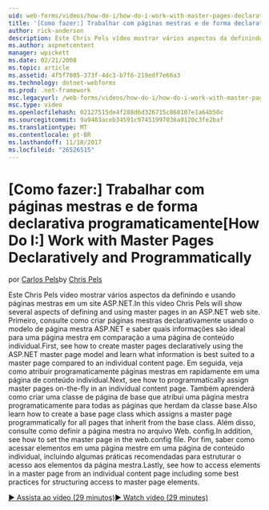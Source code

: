 ```yaml
---
uid: web-forms/videos/how-do-i/how-do-i-work-with-master-pages-declaratively-and-programmatically
title: '[Como fazer:] Trabalhar com páginas mestras e de forma declarativa programaticamente | Microsoft Docs'
author: rick-anderson
description: Este Chris Pels vídeo mostrar vários aspectos da definindo e usando páginas mestras em um site ASP.NET. Primeiro, consulte como criar páginas mestras declarati...
ms.author: aspnetcontent
manager: wpickett
ms.date: 02/21/2008
ms.topic: article
ms.assetid: 4f5f7805-373f-4dc3-b7f6-219edf7e66a3
ms.technology: dotnet-webforms
ms.prod: .net-framework
msc.legacyurl: /web-forms/videos/how-do-i/how-do-i-work-with-master-pages-declaratively-and-programmatically
msc.type: video
ms.openlocfilehash: 02127515de4f288d6d326715c868107e1a64b50c
ms.sourcegitcommit: 9a9483aceb34591c97451997036a9120c3fe2baf
ms.translationtype: MT
ms.contentlocale: pt-BR
ms.lasthandoff: 11/10/2017
ms.locfileid: "26526515"
---
```

<a name="how-do-i-work-with-master-pages-declaratively-and-programmatically"></a><span data-ttu-id="45a7b-104">[Como fazer:] Trabalhar com páginas mestras e de forma declarativa programaticamente</span><span class="sxs-lookup"><span data-stu-id="45a7b-104">[How Do I:] Work with Master Pages Declaratively and Programmatically</span></span>
====================
<span data-ttu-id="45a7b-105">por [Carlos Pels](https://twitter.com/chrispels)</span><span class="sxs-lookup"><span data-stu-id="45a7b-105">by [Chris Pels](https://twitter.com/chrispels)</span></span>

<span data-ttu-id="45a7b-106">Este Chris Pels vídeo mostrar vários aspectos da definindo e usando páginas mestras em um site ASP.NET.</span><span class="sxs-lookup"><span data-stu-id="45a7b-106">In this video Chris Pels will show several aspects of defining and using master pages in an ASP.NET web site.</span></span> <span data-ttu-id="45a7b-107">Primeiro, consulte como criar páginas mestras declarativamente usando o modelo de página mestra ASP.NET e saber quais informações são ideal para uma página mestra em comparação a uma página de conteúdo individual.</span><span class="sxs-lookup"><span data-stu-id="45a7b-107">First, see how to create master pages declaratively using the ASP.NET master page model and learn what information is best suited to a master page compared to an individual content page.</span></span> <span data-ttu-id="45a7b-108">Em seguida, veja como atribuir programaticamente páginas mestras em rapidamente em uma página de conteúdo individual.</span><span class="sxs-lookup"><span data-stu-id="45a7b-108">Next, see how to programmatically assign master pages on-the-fly in an individual content page.</span></span> <span data-ttu-id="45a7b-109">Também aprenderá como criar uma classe de página de base que atribui uma página mestra programaticamente para todas as páginas que herdam da classe base.</span><span class="sxs-lookup"><span data-stu-id="45a7b-109">Also learn how to create a base page class which assigns a master page programmatically for all pages that inherit from the base class.</span></span> <span data-ttu-id="45a7b-110">Além disso, consulte como definir a página mestra no arquivo Web. config.</span><span class="sxs-lookup"><span data-stu-id="45a7b-110">In addition, see how to set the master page in the web.config file.</span></span> <span data-ttu-id="45a7b-111">Por fim, saber como acessar elementos em uma página mestre em uma página de conteúdo individual, incluindo algumas práticas recomendadas para estruturar o acesso aos elementos da página mestra.</span><span class="sxs-lookup"><span data-stu-id="45a7b-111">Lastly, see how to access elements in a master page from an individual content page including some best practices for structuring access to master page elements.</span></span>

[<span data-ttu-id="45a7b-112">&#9654; Assista ao vídeo (29 minutos)</span><span class="sxs-lookup"><span data-stu-id="45a7b-112">&#9654; Watch video (29 minutes)</span></span>](https://channel9.msdn.com/Blogs/ASP-NET-Site-Videos/how-do-i-work-with-master-pages-declaratively-and-programmatically)
